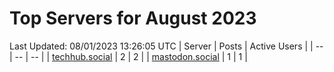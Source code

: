 # Top Servers for August 2023
Last Updated: 08/01/2023 13:26:05 UTC
| Server | Posts | Active Users |
| -- | -- | -- |
| [techhub.social](https://techhub.social/tags/PowerShell) | 2 | 2 |
| [mastodon.social](https://mastodon.social/tags/PowerShell) | 1 | 1 |
